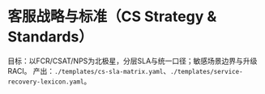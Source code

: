 # 客服战略与标准（CS Strategy & Standards）

目标：以FCR/CSAT/NPS为北极星，分层SLA与统一口径；敏感场景边界与升级RACI。
产出：`./templates/cs-sla-matrix.yaml`、`./templates/service-recovery-lexicon.yaml`。
